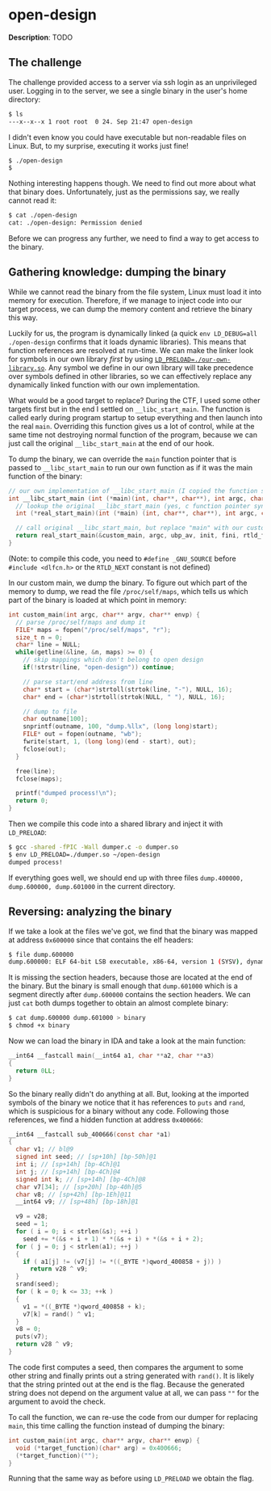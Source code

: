 # open-design
**Description**: TODO

## The challenge

The challenge provided access to a server via ssh login as an unprivileged user.
Logging in to the server, we see a single binary in the user's home directory:

```bash
$ ls
---x--x--x 1 root root  0 24. Sep 21:47 open-design
```

I didn't even know you could have executable but non-readable files on Linux.
But, to my surprise, executing it works just fine!

```bash
$ ./open-design
$
```

Nothing interesting happens though. 
We need to find out more about what that binary does.
Unfortunately, just as the permissions say, we really cannot read it:

```bash
$ cat ./open-design
cat: ./open-design: Permission denied
```

Before we can progress any further, we need to find a way to get access to the binary.

## Gathering knowledge: dumping the binary

While we cannot read the binary from the file system, Linux must load it into memory for execution.
Therefore, if we manage to inject code into our target process, we can dump the memory content and retrieve the binary this way.

Luckily for us, the program is dynamically linked (a quick `env LD_DEBUG=all ./open-design` confirms that it loads dynamic libraries).
This means that function references are resolved at run-time.
We can make the linker look for symbols in our own library *first* by using [`LD_PRELOAD=./our-own-library.so`](http://nairobi-embedded.org/elf_ld_preload.html). 
Any symbol we define in our own library will take precedence over symbols defined in other libraries, so we can effectively replace any dynamically linked function with our own implementation.

What would be a good target to replace? 
During the CTF, I used some other targets first but in the end I settled on `__libc_start_main`.
The function is called early during program startup to setup everything and then launch into the real `main`.
Overriding this function gives us a lot of control, while at the same time not destroying normal function of the program, because we can just call the original `__libc_start_main` at the end of our hook.

To dump the binary, we can override the `main` function pointer that is passed to `__libc_start_main` to run our own function as if it was the main function of the binary:

```c
// our own implementation of __libc_start_main (I copied the function signature from Google search results :)
int __libc_start_main (int (*main)(int, char**, char**), int argc, char * * ubp_av, void (*init) (void), void (*fini) (void), void (*rtld_fini) (void), void (* stack_end)) {
  // lookup the original __libc_start_main (yes, c function pointer syntax is weird)
  int (*real_start_main)(int (*main) (int, char**, char**), int argc, char** ubp_av, void (*init) (void), void (*fini) (void), void (*rtld_fini) (void), void (* stack_end)) = dlsym(RTLD_NEXT, "__libc_start_main");

  // call original __libc_start_main, but replace "main" with our custom implementation
  return real_start_main(&custom_main, argc, ubp_av, init, fini, rtld_fini, stack_end);
}
```
(Note: to compile this code, you need to `#define _GNU_SOURCE` before `#include <dlfcn.h>` or the `RTLD_NEXT` constant is not defined)

In our custom main, we dump the binary. 
To figure out which part of the memory to dump, we read the file `/proc/self/maps`, which tells us which
part of the binary is loaded at which point in memory:

```c
int custom_main(int argc, char** argv, char** envp) {
  // parse /proc/self/maps and dump it
  FILE* maps = fopen("/proc/self/maps", "r"); 
  size_t n = 0;
  char* line = NULL;
  while(getline(&line, &n, maps) >= 0) {
    // skip mappings which don't belong to open design
    if(!strstr(line, "open-design")) continue;

    // parse start/end address from line
    char* start = (char*)strtoll(strtok(line, "-"), NULL, 16);
    char* end = (char*)strtoll(strtok(NULL, " "), NULL, 16);

    // dump to file
    char outname[100];
    snprintf(outname, 100, "dump.%llx", (long long)start);
    FILE* out = fopen(outname, "wb");
    fwrite(start, 1, (long long)(end - start), out);
    fclose(out);
  }

  free(line);
  fclose(maps);

  printf("dumped process!\n");
  return 0;
}
```

Then we compile this code into a shared library and inject it with `LD_PRELOAD`:

```bash
$ gcc -shared -fPIC -Wall dumper.c -o dumper.so
$ env LD_PRELOAD=./dumper.so ~/open-design
dumped process!
```

If everything goes well, we should end up with three files `dump.400000, dump.600000, dump.601000` in the current directory.

## Reversing: analyzing the binary

If we take a look at the files we've got, we find that the binary was mapped at address `0x600000` since that contains the elf headers:

```bash
$ file dump.600000
dump.600000: ELF 64-bit LSB executable, x86-64, version 1 (SYSV), dynamically linked, interpreter /lib64/ld-linux-x86-64.so.2, missing section headers
```

It is missing the section headers, because those are located at the end of the binary.
But the binary is small enough that `dump.601000` which is a segment directly after `dump.600000` contains the section headers.
We can just `cat` both dumps together to obtain an almost complete binary:

```bash
$ cat dump.600000 dump.601000 > binary
$ chmod +x binary
```

Now we can load the binary in IDA and take a look at the main function:

```c
__int64 __fastcall main(__int64 a1, char **a2, char **a3)
{
  return 0LL;
}
```

So the binary really didn't do anything at all. 
But, looking at the imported symbols of the binary we notice that it has references to `puts` and `rand`, which is suspicious for a binary without any code.
Following those references, we find a hidden function at address `0x400666`:

```c
__int64 __fastcall sub_400666(const char *a1)
{
  char v1; // bl@9
  signed int seed; // [sp+10h] [bp-50h]@1
  int i; // [sp+14h] [bp-4Ch]@1
  int j; // [sp+14h] [bp-4Ch]@4
  signed int k; // [sp+14h] [bp-4Ch]@8
  char v7[34]; // [sp+20h] [bp-40h]@5
  char v8; // [sp+42h] [bp-1Eh]@11
  __int64 v9; // [sp+48h] [bp-18h]@1

  v9 = v28;
  seed = 1;
  for ( i = 0; i < strlen(&s); ++i )
    seed += *(&s + i + 1) * *(&s + i) + *(&s + i + 2);
  for ( j = 0; j < strlen(a1); ++j )
  {
    if ( a1[j] != (v7[j] != *((_BYTE *)qword_400858 + j)) )
      return v28 ^ v9;
  }
  srand(seed);
  for ( k = 0; k <= 33; ++k )
  {
    v1 = *((_BYTE *)qword_400858 + k);
    v7[k] = rand() ^ v1;
  }
  v8 = 0;
  puts(v7);
  return v28 ^ v9;
}
```

The code first computes a seed, then compares the argument to some other string and finally prints out a string generated with `rand()`.
It is likely that the string printed out at the end is the flag.
Because the generated string does not depend on the argument value at all, we can pass `""` for the argument to avoid the check.

To call the function, we can re-use the code from our dumper for replacing `main`, this time calling the function instead of dumping the binary:

```c
int custom_main(int argc, char** argv, char** envp) {
  void (*target_function)(char* arg) = 0x400666;
  (*target_function)("");
}
```

Running that the same way as before using `LD_PRELOAD` we obtain the flag.
